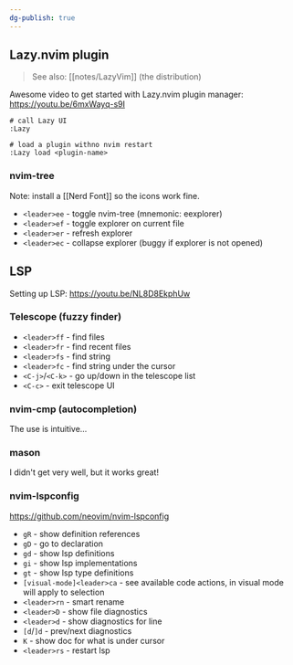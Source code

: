 ```yaml
---
dg-publish: true
---
```

## Lazy.nvim plugin

> See also: [[notes/LazyVim]] (the distribution)

Awesome video to get started with Lazy.nvim plugin manager:
<https://youtu.be/6mxWayq-s9I>

```
# call Lazy UI
:Lazy

# load a plugin withno nvim restart
:Lazy load <plugin-name>
```

### nvim-tree

Note: install a [[Nerd Font]] so the icons work fine.

- `<leader>ee` - toggle nvim-tree (mnemonic: eexplorer)
- `<leader>ef` - toggle explorer on current file
- `<leader>er` - refresh explorer
- `<leader>ec` - collapse explorer (buggy if explorer is not opened)

## LSP

Setting up LSP: <https://youtu.be/NL8D8EkphUw>

### Telescope (fuzzy finder)

- `<leader>ff` - find files
- `<leader>fr` - find recent files
- `<leader>fs` - find string
- `<leader>fc` - find string under the cursor
- `<C-j>`/`<C-k>` - go up/down in the telescope list
- `<C-c>` - exit telescope UI

### nvim-cmp (autocompletion)

The use is intuitive...

### mason

I didn't get very well, but it works great!

### nvim-lspconfig

<https://github.com/neovim/nvim-lspconfig>

- `gR` - show definition references
- `gD` - go to declaration
- `gd` - show lsp definitions
- `gi` - show lsp implementations
- `gt` - show lsp type definitions
- `[visual-mode]<leader>ca` - see available code actions, in visual mode will apply to selection
- `<leader>rn` - smart rename
- `<leader>D` - show file diagnostics
- `<leader>d` - show diagnostics for line
- `[d`/`]d` - prev/next diagnostics
- `K` - show doc for what is under cursor
- `<leader>rs` - restart lsp
